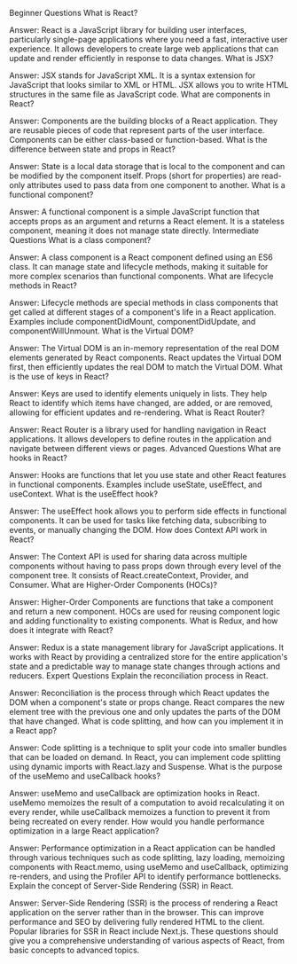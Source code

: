 Beginner Questions
What is React?

Answer: React is a JavaScript library for building user interfaces, particularly single-page applications where you need a fast, interactive user experience. It allows developers to create large web applications that can update and render efficiently in response to data changes.
What is JSX?

Answer: JSX stands for JavaScript XML. It is a syntax extension for JavaScript that looks similar to XML or HTML. JSX allows you to write HTML structures in the same file as JavaScript code.
What are components in React?

Answer: Components are the building blocks of a React application. They are reusable pieces of code that represent parts of the user interface. Components can be either class-based or function-based.
What is the difference between state and props in React?

Answer: State is a local data storage that is local to the component and can be modified by the component itself. Props (short for properties) are read-only attributes used to pass data from one component to another.
What is a functional component?

Answer: A functional component is a simple JavaScript function that accepts props as an argument and returns a React element. It is a stateless component, meaning it does not manage state directly.
Intermediate Questions
What is a class component?

Answer: A class component is a React component defined using an ES6 class. It can manage state and lifecycle methods, making it suitable for more complex scenarios than functional components.
What are lifecycle methods in React?

Answer: Lifecycle methods are special methods in class components that get called at different stages of a component's life in a React application. Examples include componentDidMount, componentDidUpdate, and componentWillUnmount.
What is the Virtual DOM?

Answer: The Virtual DOM is an in-memory representation of the real DOM elements generated by React components. React updates the Virtual DOM first, then efficiently updates the real DOM to match the Virtual DOM.
What is the use of keys in React?

Answer: Keys are used to identify elements uniquely in lists. They help React to identify which items have changed, are added, or are removed, allowing for efficient updates and re-rendering.
What is React Router?

Answer: React Router is a library used for handling navigation in React applications. It allows developers to define routes in the application and navigate between different views or pages.
Advanced Questions
What are hooks in React?

Answer: Hooks are functions that let you use state and other React features in functional components. Examples include useState, useEffect, and useContext.
What is the useEffect hook?

Answer: The useEffect hook allows you to perform side effects in functional components. It can be used for tasks like fetching data, subscribing to events, or manually changing the DOM.
How does Context API work in React?

Answer: The Context API is used for sharing data across multiple components without having to pass props down through every level of the component tree. It consists of React.createContext, Provider, and Consumer.
What are Higher-Order Components (HOCs)?

Answer: Higher-Order Components are functions that take a component and return a new component. HOCs are used for reusing component logic and adding functionality to existing components.
What is Redux, and how does it integrate with React?

Answer: Redux is a state management library for JavaScript applications. It works with React by providing a centralized store for the entire application's state and a predictable way to manage state changes through actions and reducers.
Expert Questions
Explain the reconciliation process in React.

Answer: Reconciliation is the process through which React updates the DOM when a component's state or props change. React compares the new element tree with the previous one and only updates the parts of the DOM that have changed.
What is code splitting, and how can you implement it in a React app?

Answer: Code splitting is a technique to split your code into smaller bundles that can be loaded on demand. In React, you can implement code splitting using dynamic imports with React.lazy and Suspense.
What is the purpose of the useMemo and useCallback hooks?

Answer: useMemo and useCallback are optimization hooks in React. useMemo memoizes the result of a computation to avoid recalculating it on every render, while useCallback memoizes a function to prevent it from being recreated on every render.
How would you handle performance optimization in a large React application?

Answer: Performance optimization in a React application can be handled through various techniques such as code splitting, lazy loading, memoizing components with React.memo, using useMemo and useCallback, optimizing re-renders, and using the Profiler API to identify performance bottlenecks.
Explain the concept of Server-Side Rendering (SSR) in React.

Answer: Server-Side Rendering (SSR) is the process of rendering a React application on the server rather than in the browser. This can improve performance and SEO by delivering fully rendered HTML to the client. Popular libraries for SSR in React include Next.js.
These questions should give you a comprehensive understanding of various aspects of React, from basic concepts to advanced topics.
